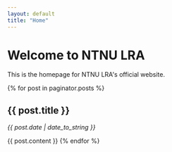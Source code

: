 ```yaml
---
layout: default
title: "Home"
---
```


# Welcome to NTNU LRA

This is the homepage for NTNU LRA's official website.

{% for post in paginator.posts %}
  ## {{ post.title }}
  *{{ post.date | date_to_string }}*

  {{ post.content }}
{% endfor %}
